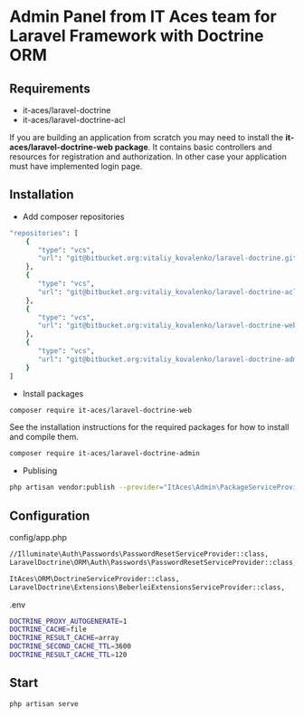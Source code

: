 # Admin Panel from IT Aces team for Laravel Framework with Doctrine ORM

## Requirements

* it-aces/laravel-doctrine
* it-aces/laravel-doctrine-acl

If you are building an application from scratch you may need to install the **it-aces/laravel-doctrine-web package**. It contains basic controllers and resources for registration and authorization. In other case your application must have implemented login page.

## Installation

* Add composer repositories

```BASH
"repositories": [
	{
       "type": "vcs",
       "url": "git@bitbucket.org:vitaliy_kovalenko/laravel-doctrine.git"
    },
    {
       "type": "vcs",
       "url": "git@bitbucket.org:vitaliy_kovalenko/laravel-doctrine-acl.git"
    },
    {
       "type": "vcs",
       "url": "git@bitbucket.org:vitaliy_kovalenko/laravel-doctrine-web.git"
    },
    {
       "type": "vcs",
       "url": "git@bitbucket.org:vitaliy_kovalenko/laravel-doctrine-admin.git"
    }
]
```

* Install packages

```BASH
composer require it-aces/laravel-doctrine-web
```

See the installation instructions for the required packages for how to install and compile them.

```BASH
composer require it-aces/laravel-doctrine-admin
```

* Publising

```BASH
php artisan vendor:publish --provider="ItAces\Admin\PackageServiceProvider"
```

## Configuration

config/app.php

```BASH
//Illuminate\Auth\Passwords\PasswordResetServiceProvider::class,
LaravelDoctrine\ORM\Auth\Passwords\PasswordResetServiceProvider::class,
```

```BASH
ItAces\ORM\DoctrineServiceProvider::class,
LaravelDoctrine\Extensions\BeberleiExtensionsServiceProvider::class,
```

.env

```BASH
DOCTRINE_PROXY_AUTOGENERATE=1
DOCTRINE_CACHE=file
DOCTRINE_RESULT_CACHE=array
DOCTRINE_SECOND_CACHE_TTL=3600
DOCTRINE_RESULT_CACHE_TTL=120
```

## Start

```BASH
php artisan serve
```


